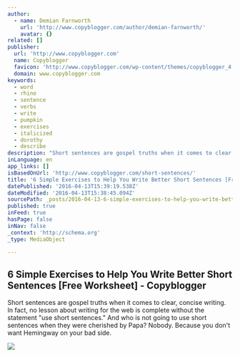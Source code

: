 ```yaml
---
author:
  - name: Demian Farnworth
    url: 'http://www.copyblogger.com/author/demian-farnworth/'
    avatar: {}
related: []
publisher:
  url: 'http://www.copyblogger.com'
  name: Copyblogger
  favicon: 'http://www.copyblogger.com/wp-content/themes/copyblogger_4.0/assets/img/favicon.ico'
  domain: www.copyblogger.com
keywords:
  - word
  - rhino
  - sentence
  - verbs
  - write
  - pumpkin
  - exercises
  - italicized
  - dorothy
  - describe
description: "Short sentences are gospel truths when it comes to clear, concise writing. In fact, no lesson about writing for the web is complete without the statement \"use short sentences.\" And who is not going to use short sentences when they were cherished by Papa? Nobody. Because you don't want Hemingway on your bad side."
inLanguage: en
app_links: []
isBasedOnUrl: 'http://www.copyblogger.com/short-sentences/'
title: '6 Simple Exercises to Help You Write Better Short Sentences [Free Worksheet] - Copyblogger'
datePublished: '2016-04-13T15:39:19.538Z'
dateModified: '2016-04-13T15:38:45.094Z'
sourcePath: _posts/2016-04-13-6-simple-exercises-to-help-you-write-better-short-sentences.md
published: true
inFeed: true
hasPage: false
inNav: false
_context: 'http://schema.org'
_type: MediaObject

---
```

<article style=""><h1>6 Simple Exercises to Help You Write Better Short Sentences [Free Worksheet] - Copyblogger</h1><p>Short sentences are gospel truths when it comes to clear, concise writing. In fact, no lesson about writing for the web is complete without the statement "use short sentences." And who is not going to use short sentences when they were cherished by Papa? Nobody. Because you don't want Hemingway on your bad side.</p><img src="http://netdna.copyblogger.com/images/650/short-sentences.jpg" /></article>